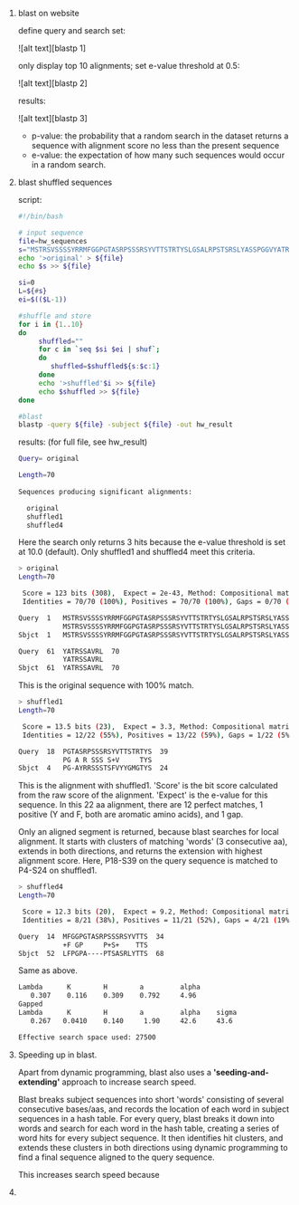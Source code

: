1. blast on website
   
   define query and search set:
   
   ![alt text][blastp 1]
   
   only display top 10 alignments; set e-value threshold at 0.5:
   
   ![alt text][blastp 2]
   
   results:
   
   ![alt text][blastp 3]
   
   * p-value: the probability that a random search in the dataset returns a sequence with alignment score no less than the present sequence
   * e-value: the expectation of how many such sequences would occur in a random search.
   
2. blast shuffled sequences
   
   script:
   
   ```bash
   #!/bin/bash
   
   # input sequence
   file=hw_sequences
   s="MSTRSVSSSSYRRMFGGPGTASRPSSSRSYVTTSTRTYSLGSALRPSTSRSLYASSPGGVYATRSSAVRL"
   echo '>original' > ${file}
   echo $s >> ${file}
   
   si=0
   L=${#s}
   ei=$(($L-1))
   
   #shuffle and store
   for i in {1..10}
   do
        shuffled=""
        for c in `seq $si $ei | shuf`;
        do
           shuffled=$shuffled${s:$c:1}
        done
        echo '>shuffled'$i >> ${file}
        echo $shuffled >> ${file}
   done
   
   #blast
   blastp -query ${file} -subject ${file} -out hw_result
   ```
   
   results: (for full file, see hw_result)
   
   ```bash
   Query= original

   Length=70
                                                                         Score     E
   Sequences producing significant alignments:                          (Bits)  Value

     original                                                            123     2e-43
     shuffled1                                                           13.5    3.3
     shuffled4                                                           12.3    9.2

   ```
   
   Here the search only returns 3 hits because the e-value threshold is set at 10.0 (default). Only shuffled1 and shuffled4 meet this criteria.
   
   ```bash
   > original
   Length=70

    Score = 123 bits (308),  Expect = 2e-43, Method: Compositional matrix adjust.
    Identities = 70/70 (100%), Positives = 70/70 (100%), Gaps = 0/70 (0%)

   Query  1   MSTRSVSSSSYRRMFGGPGTASRPSSSRSYVTTSTRTYSLGSALRPSTSRSLYASSPGGV  60
              MSTRSVSSSSYRRMFGGPGTASRPSSSRSYVTTSTRTYSLGSALRPSTSRSLYASSPGGV
   Sbjct  1   MSTRSVSSSSYRRMFGGPGTASRPSSSRSYVTTSTRTYSLGSALRPSTSRSLYASSPGGV  60

   Query  61  YATRSSAVRL  70
              YATRSSAVRL
   Sbjct  61  YATRSSAVRL  70
   ```
   
   This is the original sequence with 100% match.
   
   ```bash
   > shuffled1
   Length=70

    Score = 13.5 bits (23),  Expect = 3.3, Method: Compositional matrix adjust.
    Identities = 12/22 (55%), Positives = 13/22 (59%), Gaps = 1/22 (5%)

   Query  18  PGTASRPSSSRSYVTTSTRTYS  39
              PG A R SSS S+V     TYS
   Sbjct  4   PG-AYRRSSSTSFVYYGMGTYS  24
   ```
   
   This is the alignment with shuffled1. 'Score' is the bit score calculated from the raw score of the alignment. 'Expect' is the e-value for this sequence. In this 22 aa alignment, there are 12 perfect matches, 1 positive (Y and F, both are aromatic amino acids), and 1 gap. 
   
   Only an aligned segment is returned, because blast searches for local alignment. It starts with clusters of matching 'words' (3 consecutive aa), extends in both directions, and returns the extension with highest alignment score. Here, P18-S39 on the query sequence is matched to P4-S24 on shuffled1.
   
   ```bash
   > shuffled4
   Length=70

    Score = 12.3 bits (20),  Expect = 9.2, Method: Compositional matrix adjust.
    Identities = 8/21 (38%), Positives = 11/21 (52%), Gaps = 4/21 (19%)

   Query  14  MFGGPGTASRPSSSRSYVTTS  34
              +F GP     P+S+    TTS
   Sbjct  52  LFPGPA----PTSASRLYTTS  68
   ```
   
   Same as above.
   
   ```bash
   Lambda      K        H        a         alpha
      0.307    0.116    0.309    0.792     4.96
   Gapped
   Lambda      K        H        a         alpha    sigma
      0.267   0.0410    0.140     1.90     42.6     43.6

   Effective search space used: 27500
   ```
   
3. Speeding up in blast.

   Apart from dynamic programming, blast also uses a **'seeding-and-extending'** approach to increase search speed.
   
   Blast breaks subject sequences into short 'words' consisting of several consecutive bases/aas, and records the location of each word in subject sequences in a hash table. For every query, blast breaks it down into words and search for each word in the hash table, creating a series of word hits for every subject sequence. It then identifies hit clusters, and extends these clusters in both directions using dynamic programming to find a final sequence aligned to the query sequence.
   
   This increases search speed because 
   
4. 
   

